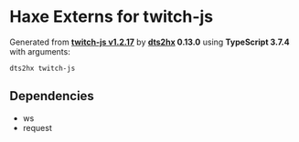 # Haxe Externs for twitch-js

Generated from **[twitch-js v1.2.17](https://github.com/twitch-apis/twitch-js#readme)** by **[dts2hx](https://github.com/haxiomic/dts2hx) 0.13.0** using **TypeScript 3.7.4** with arguments:

	dts2hx twitch-js

## Dependencies
- ws
- request